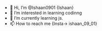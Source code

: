 - 👋 Hi, I’m @Ishaan0901 {Ishaan}
- 👀 I’m interested in learning codinng
- 🌱 I’m currently learning js.
- 📫 How to reach me {Insta-> ishaan_09_01} 

<!---
Ishaan0901/Ishaan0901 is a ✨ special ✨ repository because its `README.md` (this file) appears on your GitHub profile.
You can click the Preview link to take a look at your changes.
--->
